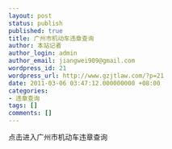```yaml
---
layout: post
status: publish
published: true
title: 广州市机动车违章查询
author: 本站记者
author_login: admin
author_email: jiangwei909@gmail.com
wordpress_id: 21
wordpress_url: http://www.gzjtlaw.com/?p=21
date: 2011-03-06 03:47:12.000000000 +08:00
categories:
- 违章查询
tags: []
comments: []
---
```


点击进入广州市机动车违章查询
